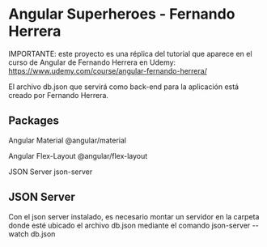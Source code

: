 # Angular Superheroes - Fernando Herrera
IMPORTANTE: este proyecto es una réplica del tutorial que aparece en el curso de Angular de Fernando Herrera en Udemy: https://www.udemy.com/course/angular-fernando-herrera/

El archivo db.json que servirá como back-end para la aplicación está creado por Fernando Herrera. 
## Packages
Angular Material @angular/material

Angular Flex-Layout @angular/flex-layout

JSON Server json-server

## JSON Server
Con el json server instalado, es necesario montar un servidor en la carpeta donde esté ubicado el archivo db.json mediante el comando json-server --watch db.json